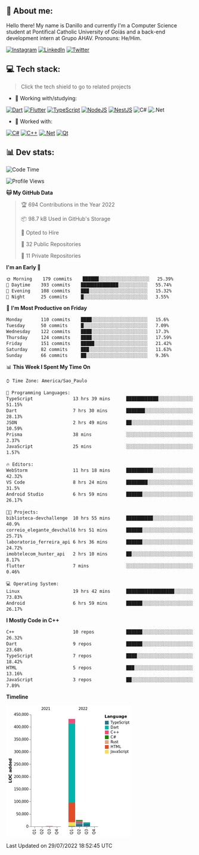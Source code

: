 ## 🌈 About me:
Hello there! My name is Danillo and currently I'm a Computer Science student at Pontifical Catholic University of Goiás and a back-end development intern at Grupo AHAV. Pronouns: He/Him.

[![Instagram](https://img.shields.io/badge/Instagram-%23E4405F.svg?logo=Instagram&logoColor=white)](https://instagram.com/danilloilggner) [![LinkedIn](https://img.shields.io/badge/LinkedIn-%230077B5.svg?logo=linkedin&logoColor=white)](https://linkedin.com/in/danilloism) [![Twitter](https://img.shields.io/badge/Twitter-%231DA1F2.svg?logo=Twitter&logoColor=white)](https://twitter.com/danilloism) 

## 💻 Tech stack:
> Click the tech shield to go to related projects

- 🔭 Working with/studying:

[![Dart](https://img.shields.io/badge/dart-%230175C2.svg?style=for-the-badge&logo=dart&logoColor=white)](https://github.com/danilloism/danilloism/blob/main/Flutter.md) [![Flutter](https://img.shields.io/badge/Flutter-%2302569B.svg?style=for-the-badge&logo=Flutter&logoColor=white)](https://github.com/danilloism/danilloism/blob/main/Flutter.md) [![TypeScript](https://img.shields.io/badge/typescript-%23007ACC.svg?style=for-the-badge&logo=typescript&logoColor=white)](https://github.com/danilloism/danilloism/blob/main/Typescript.md) [![NodeJS](https://img.shields.io/badge/node.js-6DA55F?style=for-the-badge&logo=node.js&logoColor=white)](https://github.com/danilloism/danilloism/blob/main/Node.js.md) [![NestJS](https://img.shields.io/badge/nestjs-%23E0234E.svg?style=for-the-badge&logo=nestjs&logoColor=white)](https://github.com/danilloism/danilloism/blob/main/Nest.js.md) ![C#](https://img.shields.io/badge/c%23-%23239120.svg?style=for-the-badge&logo=c-sharp&logoColor=white) ![.Net](https://img.shields.io/badge/.NET-5C2D91?style=for-the-badge&logo=.net&logoColor=white)
<!---
- 🌱 Currently learning:

![Vue.js](https://img.shields.io/badge/vuejs-%2335495e.svg?style=for-the-badge&logo=vuedotjs&logoColor=%234FC08D) ![Angular](https://img.shields.io/badge/angular-%23DD0031.svg?style=for-the-badge&logo=angular&logoColor=white)
--->
- 💫 Worked with:

[![C#](https://img.shields.io/badge/c%23-%23239120.svg?style=for-the-badge&logo=c-sharp&logoColor=white)](#) [![C++](https://img.shields.io/badge/c++-%2300599C.svg?style=for-the-badge&logo=c%2B%2B&logoColor=white)](https://github.com/danilloism/danilloism/blob/main/C%2B%2B.md) [![.Net](https://img.shields.io/badge/.NET-5C2D91?style=for-the-badge&logo=.net&logoColor=white)](#) [![Qt](https://img.shields.io/badge/Qt-%23217346.svg?style=for-the-badge&logo=Qt&logoColor=white)](https://github.com/danilloism/danilloism/blob/main/C%2B%2B.md)

## 📊 Dev stats:
<!---
[![](https://github-readme-stats.vercel.app/api?username=danilloism&theme=radical&hide_border=false&include_all_commits=false&count_private=false)](#)<br>
[![](https://github-readme-streak-stats.herokuapp.com/?user=danilloism&theme=radical&hide_border=false)](#)<br>
[![](https://github-readme-stats.vercel.app/api/top-langs/?username=danilloism&theme=radical&hide_border=false&include_all_commits=false&count_private=false&layout=compact)](#)<br>
--->
<!--START_SECTION:waka-->
![Code Time](http://img.shields.io/badge/Code%20Time-0%20secs-blue)

![Profile Views](http://img.shields.io/badge/Profile%20Views-4-blue)

**🐱 My GitHub Data** 

> 🏆 694 Contributions in the Year 2022
 > 
> 📦 98.7 kB Used in GitHub's Storage 
 > 
> 💼 Opted to Hire
 > 
> 📜 32 Public Repositories 
 > 
> 🔑 11 Private Repositories  
 > 
**I'm an Early 🐤** 

```text
🌞 Morning    179 commits    ██████░░░░░░░░░░░░░░░░░░░   25.39% 
🌆 Daytime    393 commits    ██████████████░░░░░░░░░░░   55.74% 
🌃 Evening    108 commits    ███░░░░░░░░░░░░░░░░░░░░░░   15.32% 
🌙 Night      25 commits     █░░░░░░░░░░░░░░░░░░░░░░░░   3.55%

```
📅 **I'm Most Productive on Friday** 

```text
Monday       110 commits    ████░░░░░░░░░░░░░░░░░░░░░   15.6% 
Tuesday      50 commits     █░░░░░░░░░░░░░░░░░░░░░░░░   7.09% 
Wednesday    122 commits    ████░░░░░░░░░░░░░░░░░░░░░   17.3% 
Thursday     124 commits    ████░░░░░░░░░░░░░░░░░░░░░   17.59% 
Friday       151 commits    █████░░░░░░░░░░░░░░░░░░░░   21.42% 
Saturday     82 commits     ███░░░░░░░░░░░░░░░░░░░░░░   11.63% 
Sunday       66 commits     ██░░░░░░░░░░░░░░░░░░░░░░░   9.36%

```


📊 **This Week I Spent My Time On** 

```text
⌚︎ Time Zone: America/Sao_Paulo

💬 Programming Languages: 
TypeScript               13 hrs 39 mins      ████████████░░░░░░░░░░░░░   51.15% 
Dart                     7 hrs 30 mins       ███████░░░░░░░░░░░░░░░░░░   28.13% 
JSON                     2 hrs 49 mins       ██░░░░░░░░░░░░░░░░░░░░░░░   10.59% 
Prisma                   38 mins             ░░░░░░░░░░░░░░░░░░░░░░░░░   2.37% 
JavaScript               25 mins             ░░░░░░░░░░░░░░░░░░░░░░░░░   1.57%

🔥 Editors: 
WebStorm                 11 hrs 18 mins      ██████████░░░░░░░░░░░░░░░   42.32% 
VS Code                  8 hrs 24 mins       ████████░░░░░░░░░░░░░░░░░   31.5% 
Android Studio           6 hrs 59 mins       ██████░░░░░░░░░░░░░░░░░░░   26.17%

🐱‍💻 Projects: 
biblioteca-devchallenge  10 hrs 55 mins      ██████████░░░░░░░░░░░░░░░   40.9% 
correio_elegante_devchall6 hrs 51 mins       ██████░░░░░░░░░░░░░░░░░░░   25.71% 
laboratorio_ferreira_api 6 hrs 36 mins       ██████░░░░░░░░░░░░░░░░░░░   24.72% 
imobtelecom_hunter_api   2 hrs 10 mins       ██░░░░░░░░░░░░░░░░░░░░░░░   8.17% 
flutter                  7 mins              ░░░░░░░░░░░░░░░░░░░░░░░░░   0.46%

💻 Operating System: 
Linux                    19 hrs 42 mins      ██████████████████░░░░░░░   73.83% 
Android                  6 hrs 59 mins       ██████░░░░░░░░░░░░░░░░░░░   26.17%

```

**I Mostly Code in C++** 

```text
C++                      10 repos            ██████░░░░░░░░░░░░░░░░░░░   26.32% 
Dart                     9 repos             ██████░░░░░░░░░░░░░░░░░░░   23.68% 
TypeScript               7 repos             ████░░░░░░░░░░░░░░░░░░░░░   18.42% 
HTML                     5 repos             ███░░░░░░░░░░░░░░░░░░░░░░   13.16% 
JavaScript               3 repos             ██░░░░░░░░░░░░░░░░░░░░░░░   7.89%

```


**Timeline**

![Chart not found](https://raw.githubusercontent.com/danilloism/danilloism/main/charts/bar_graph.png) 


 Last Updated on 29/07/2022 18:52:45 UTC
<!--END_SECTION:waka-->
